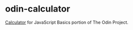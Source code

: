 # odin-calculator
[Calculator](https://github.com/Fuzzabee/odin-calculator) for JavaScript Basics portion of The Odin Project.
